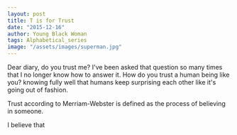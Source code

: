 ```yaml
---
layout: post
title: T is for Trust
date: "2015-12-16"
author: Young Black Woman
tags: Alphabetical_series
image: "/assets/images/superman.jpg"
---
```


Dear diary, do you trust me? I've been asked that question so many times that I no longer know how to answer it. How do you trust a human being like you? knowing fully well that humans keep surprising each other like it's going out of fashion.

Trust according to Merriam-Webster is defined as the process of believing in someone.

I believe that 
